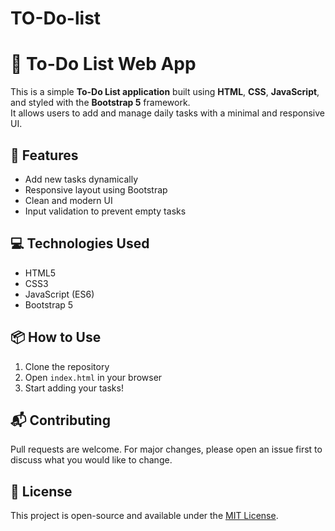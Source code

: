 # TO-Do-list

# 📝 To-Do List Web App

This is a simple **To-Do List application** built using **HTML**, **CSS**, **JavaScript**, and styled with the **Bootstrap 5** framework.  
It allows users to add and manage daily tasks with a minimal and responsive UI.

## 🚀 Features

- Add new tasks dynamically
- Responsive layout using Bootstrap
- Clean and modern UI
- Input validation to prevent empty tasks

## 💻 Technologies Used

- HTML5
- CSS3
- JavaScript (ES6)
- Bootstrap 5


## 📦 How to Use

1. Clone the repository
2. Open `index.html` in your browser
3. Start adding your tasks!

## 📬 Contributing

Pull requests are welcome. For major changes, please open an issue first to discuss what you would like to change.

## 📄 License

This project is open-source and available under the [MIT License](LICENSE).
